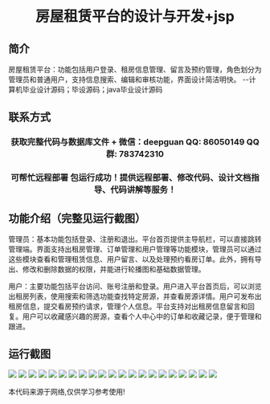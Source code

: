 <p><h1 align="center">房屋租赁平台的设计与开发+jsp</h1></p>

## 简介
房屋租赁平台：功能包括用户登录、租房信息管理、留言及预约管理，角色划分为管理员和普通用户，支持信息搜索、编辑和审核功能，界面设计简洁明快。    --计算机毕业设计源码；毕设源码；java毕业设计源码


## 联系方式
<p><h3 align="center">获取完整代码与数据库文件 + 微信：deepguan QQ: 86050149 QQ群: 783742310</h3></p>
<p><h3 align="center">可帮忙远程部署 包运行成功！提供远程部署、修改代码、设计文档指导、代码讲解等服务！</h3></p>

## 功能介绍（完整见运行截图）
管理员：基本功能包括登录、注册和退出。平台首页提供主导航栏，可以直接跳转管理端。界面支持出租房管理、订单管理和用户管理等功能模块，管理员可以通过这些模块查看和管理租赁信息、用户留言、以及处理预约看房订单。此外，拥有导出、修改和删除数据的权限，并能进行轮播图和基础数据管理。

用户：主要功能包括平台访问、账号注册和登录。用户进入平台首页后，可以浏览出租房列表，使用搜索和筛选功能查找特定房源，并查看房源详情。用户可发布出租房信息，提交看房预约请求，管理个人信息。平台支持对出租房信息留言和回复。用户可以收藏感兴趣的房源，查看个人中心中的订单和收藏记录，便于管理和跟进。


## 运行截图
![](https://bs-1329754181.cos.ap-shanghai.myqcloud.com/ssm/HouseRentalPlatformJsp2/img/001.jpg)
![](https://bs-1329754181.cos.ap-shanghai.myqcloud.com/ssm/HouseRentalPlatformJsp2/img/002.jpg)
![](https://bs-1329754181.cos.ap-shanghai.myqcloud.com/ssm/HouseRentalPlatformJsp2/img/003.jpg)
![](https://bs-1329754181.cos.ap-shanghai.myqcloud.com/ssm/HouseRentalPlatformJsp2/img/004.jpg)
![](https://bs-1329754181.cos.ap-shanghai.myqcloud.com/ssm/HouseRentalPlatformJsp2/img/005.jpg)
![](https://bs-1329754181.cos.ap-shanghai.myqcloud.com/ssm/HouseRentalPlatformJsp2/img/006.jpg)
![](https://bs-1329754181.cos.ap-shanghai.myqcloud.com/ssm/HouseRentalPlatformJsp2/img/007.jpg)
![](https://bs-1329754181.cos.ap-shanghai.myqcloud.com/ssm/HouseRentalPlatformJsp2/img/008.jpg)
![](https://bs-1329754181.cos.ap-shanghai.myqcloud.com/ssm/HouseRentalPlatformJsp2/img/009.jpg)
![](https://bs-1329754181.cos.ap-shanghai.myqcloud.com/ssm/HouseRentalPlatformJsp2/img/010.jpg)
![](https://bs-1329754181.cos.ap-shanghai.myqcloud.com/ssm/HouseRentalPlatformJsp2/img/011.jpg)
![](https://bs-1329754181.cos.ap-shanghai.myqcloud.com/ssm/HouseRentalPlatformJsp2/img/012.jpg)
![](https://bs-1329754181.cos.ap-shanghai.myqcloud.com/ssm/HouseRentalPlatformJsp2/img/013.jpg)
![](https://bs-1329754181.cos.ap-shanghai.myqcloud.com/ssm/HouseRentalPlatformJsp2/img/014.jpg)
![](https://bs-1329754181.cos.ap-shanghai.myqcloud.com/ssm/HouseRentalPlatformJsp2/img/015.jpg)
![](https://bs-1329754181.cos.ap-shanghai.myqcloud.com/ssm/HouseRentalPlatformJsp2/img/016.jpg)
![](https://bs-1329754181.cos.ap-shanghai.myqcloud.com/ssm/HouseRentalPlatformJsp2/img/017.jpg)
![](https://bs-1329754181.cos.ap-shanghai.myqcloud.com/ssm/HouseRentalPlatformJsp2/img/018.jpg)
![](https://bs-1329754181.cos.ap-shanghai.myqcloud.com/ssm/HouseRentalPlatformJsp2/img/019.jpg)
![](https://bs-1329754181.cos.ap-shanghai.myqcloud.com/ssm/HouseRentalPlatformJsp2/img/020.jpg)
![](https://bs-1329754181.cos.ap-shanghai.myqcloud.com/ssm/HouseRentalPlatformJsp2/img/021.jpg)

<p>本代码来源于网络,仅供学习参考使用!</p>
